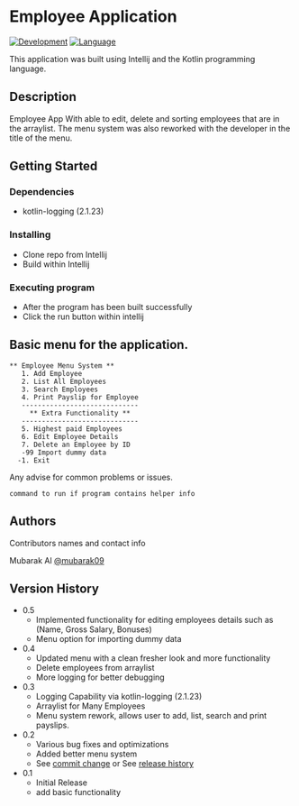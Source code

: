 # Employee Application
[![Development](https://img.shields.io/badge/IntelliJ%20IDEA-000000.svg?style=for-the-badge&logo=IntelliJ-IDEA&logoColor=white)](https://www.jetbrains.com/idea/)
[![Language](https://img.shields.io/badge/Kotlin-7F52FF.svg?style=for-the-badge&logo=Kotlin&logoColor=white)](https://kotlinlang.org/)

This application was built using Intellij and the Kotlin programming language.

## Description


Employee App With able to edit, delete and sorting employees that are in the arraylist.
The menu system was also reworked with the developer in the title of the menu.

## Getting Started

### Dependencies

* kotlin-logging (2.1.23)

### Installing

* Clone repo from Intellij
* Build within Intellij

### Executing program

* After the program has been built successfully
* Click the run button within intellij

## Basic menu for the application.
```
** Employee Menu System **
   1. Add Employee
   2. List All Employees
   3. Search Employees 
   4. Print Payslip for Employee
   -----------------------------
     ** Extra Functionality **
   -----------------------------
   5. Highest paid Employees
   6. Edit Employee Details
   7. Delete an Employee by ID
   -99 Import dummy data
  -1. Exit
```



Any advise for common problems or issues.
```
command to run if program contains helper info
```

## Authors

Contributors names and contact info

Mubarak Al
[@mubarak09](https://github.com/mubarak09)

## Version History
* 0.5
  * Implemented functionality for editing employees details such as (Name, Gross Salary, Bonuses)
  * Menu option for importing dummy data
* 0.4
  * Updated menu with a clean fresher look and more functionality
  * Delete employees from arraylist
  * More logging for better debugging
* 0.3
  * Logging Capability via kotlin-logging (2.1.23)
  * Arraylist for Many Employees
  * Menu system rework, allows user to add, list, search and print payslips.
* 0.2
  * Various bug fixes and optimizations
  * Added better menu system
  * See [commit change]() or See [release history]()
* 0.1
  * Initial Release
  * add basic functionality
